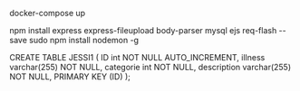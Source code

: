 docker-compose up

npm install express express-fileupload body-parser mysql ejs req-flash --save
sudo npm install nodemon -g




CREATE TABLE JESSI1 (
  ID int NOT NULL AUTO_INCREMENT,
  illness varchar(255) NOT NULL,
  categorie int NOT NULL,
  description varchar(255) NOT NULL,
  PRIMARY KEY (ID)
);
